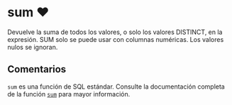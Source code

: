 ﻿---
SidebarGroup: "index-aggregation-functions"
Autogenerated: true
---

# sum ❤️ 

Devuelve la suma de todos los valores, o solo los valores DISTINCT, en la expresión. SUM solo se puede usar con columnas numéricas. Los valores nulos se ignoran.

## Comentarios 

`sum` es una función de SQL estándar. Consulte la documentación completa de la función [`sum`](https://learn.microsoft.com/es-es/sql/t-sql/functions/sum-transact-sql) para mayor información.
